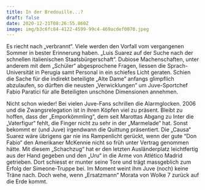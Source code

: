 ```yaml
---
title: In der Bredouille...?
draft: false
date: 2020-12-21T08:26:55.860Z
image: img/b3c6fc84-4122-4599-99c4-469acdef0070.jpeg
---
```

Es riecht nach „verbrannt“. Viele werden den Vorfall vom vergangenen Sommer in bester Erinnerung haben. „Luis Suarez auf der Suche nach der schnellen italienischen Staatsbürgerschaft“. Dubiose Machenschaften, unter anderem mit dem „Schüler“ abgesprochene Fragen, liessen die Sprach-Universität  in Perugia samt Personal in ein schiefes Licht geraten. Schien die Sache für die indirekt beteiligte „Alte Dame“ anfangs glimpflich abzulaufen, so dürften die neusten „Verwicklungen“ um Juve-Sportchef Fabio Paratici für alle Beteiligten unschöne Dimensionen annehmen.

Nicht schon wieder!  Bei vielen Juve-Fans schrillen die Alarmglocken. 2006 und die Zwangsrelegation ist in ihren Köpfen viel zu präsent. Bleibt zu hoffen, dass der „Emporkömmling“, dem seit Marottas Abgang zu Inter die „Vaterfigur“ fehlt, die Finger nicht zu sehr in der „Marmelade“ hat. Sonst bekommt er (und Juve) irgendwann die Quittung präsentiert. Die „Causa“ Suarez wäre übrigens gar nie ins Rampenlicht gerückt, wenn der gute “Don Fabio“ den Amerikaner McKennie nicht so früh unter Vertrag genommen hätte. Mit diesem „Schachzug“ hat er den letzten Ausländerplatz leichtfertig aus der Hand gegeben  und den „Uru“ in die Arme von Atlético Madrid getrieben. Dort schiesst er munter seine Tore und trägt massgeblich zum Erfolg der Simeone-Truppe bei. Im Moment weint ihm Juve (noch) keine Träne nach. Doch wehe, wenn „Ersatzmann“ Morata von Wolke 7 zurück auf die Erde kommt.